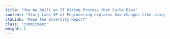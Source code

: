 ```yaml
---
title: "How We Built an IT Hiring Process that Curbs Bias"
content: "Storj Labs VP of Engineering explains how changes like using pseudonyms and paying candidates for solutions to interview problems had a big impact on diversity."
ctaLink: "Read the Diversity Report"
class: "commitment"
weight: 1
---
```

